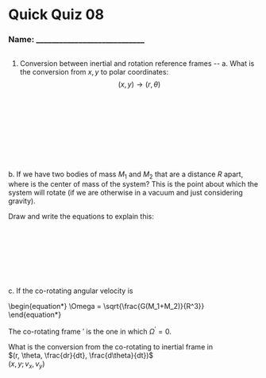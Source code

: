 # Quick Quiz 08
### Name: ____________________________

##
1.  Conversion between inertial and rotation reference frames
--
a. What is the conversion from $x, y$ to polar coordinates: 
$$(x, y) \rightarrow (r, \theta)$$
<br/>
<br/>
<br/>
<br/>
<br/>
<br/>
<br/>
<br/>

b. If we have two bodies of mass $M_1$ and $M_2$ that are a distance $R$ apart, where is the center of mass of the system?  This is the point about which the system will rotate (if we are otherwise in a vacuum and just considering gravity).

Draw and write the equations to explain this:
<br/>
<br/>
<br/>
<br/>
<br/>
<br/>
<br/>
<br/>

c.  If the co-rotating angular velocity is

\begin{equation*}
\Omega = \sqrt{\frac{G(M_1+M_2)}{R^3}}
\end{equation*}

The co-rotating frame $\prime$ is the one in which $\Omega^{\prime}=0$.  

What is the conversion from the co-rotating to inertial frame in   
  $(r, \theta, \frac{dr}{dt}, \frac{d\theta}{dt})$   
  $(x, y; v_x, v_y)$  
<br/>
<br/>
<br/>
<br/>
<br/>
<br/>
<br/>
<br/>
<br/>
<br/>
<br/>
<br/>
<br/>
